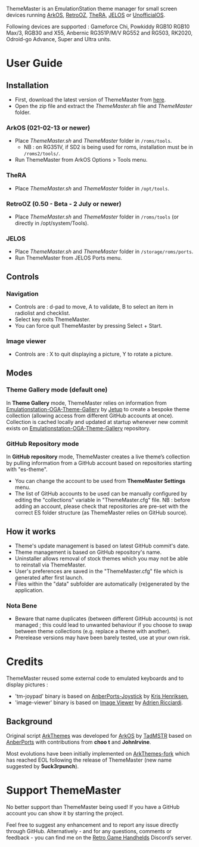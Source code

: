 ThemeMaster is an EmulationStation theme manager for small screen devices running [ArkOS](https://github.com/christianhaitian/arkos), [RetroOZ](https://github.com/southoz/RetroOZ), [TheRA](https://techtoytinker.com/theretroarena), [JELOS](https://github.com/JustEnoughLinuxOS/distribution) or [UnofficialOS](https://github.com/RetroGFX/UnofficialOS).

Following devices are supported : Gameforce Chi, Powkiddy RGB10 RGB10 Max/3, RGB30 and X55, Anbernic RG351P/M/V RG552 and RG503, RK2020, Odroid-go Advance, Super and Ultra units.

# User Guide
## Installation
- First, download the latest version of ThemeMaster from [here](https://api.github.com/repos/JohnIrvine1433/ThemeMaster/zipball).
- Open the zip file and extract the *ThemeMaster.sh* file and *ThemeMaster* folder.

### ArkOS (021-02-13 or newer)
- Place *ThemeMaster.sh* and *ThemeMaster* folder in `/roms/tools`.
   - NB : on RG351V, if SD2 is being used for roms, installation must be in `/roms2/tools/`.
- Run ThemeMaster from ArkOS Options > Tools menu.

### TheRA
- Place *ThemeMaster.sh* and *ThemeMaster* folder in `/opt/tools`.

### RetroOZ (0.50 - Beta - 2 July or newer)
- Place *ThemeMaster.sh* and *ThemeMaster* folder in `/roms/tools` (or directly in /opt/system/Tools).

### JELOS
- Place *ThemeMaster.sh* and *ThemeMaster* folder in `/storage/roms/ports`.
- Run ThemeMaster from JELOS Ports menu.

## Controls
### Navigation
- Controls are : d-pad to move, A to validate, B to select an item in radiolist and checklist.
- Select key exits ThemeMaster.
- You can force quit ThemeMaster by pressing Select + Start.

### Image viewer
- Controls are : X to quit displaying a picture, Y to rotate a picture.

## Modes
### Theme Gallery mode (default one)
In **Theme Gallery** mode, ThemeMaster relies on information from [Emulationstation-OGA-Theme-Gallery](https://github.com/Jetup13/Emulationstation-OGA-Theme-Gallery) by [Jetup](https://github.com/Jetup13) to create a bespoke theme collection (allowing access from different GitHub accounts at once).
Collection is cached locally and updated at startup whenever new commit exists on [Emulationstation-OGA-Theme-Gallery](https://github.com/Jetup13/Emulationstation-OGA-Theme-Gallery) repository.

### GitHub Repository mode
In **GitHub repository** mode, ThemeMaster creates a live theme’s collection by pulling information from a GitHub account based on repositories starting with "es-theme".
- You can change the account to be used from **ThemeMaster Settings** menu.
- The list of GitHub accounts to be used can be manually configured by editing the "collections" variable in "ThemeMaster.cfg" file. NB : before adding an account, please check that repositories are pre-set with the correct ES folder structure (as ThemeMaster relies on GitHub source).

## How it works
- Theme's update management is based on latest GitHub commit's date.
- Theme management is based on GitHub repository's name.
- Uninstaller allows removal of stock themes which you may not be able to reinstall via ThemeMaster.
- User's preferences are saved in the "ThemeMaster.cfg" file which is generated after first launch.
- Files within the "data" subfolder are automatically (re)generated by the application.

### Nota Bene
- Beware that name duplicates (between different GitHub accounts) is not managed ; this could lead to unwanted behaviour if you choose to swap between theme collections (e.g. replace a theme with another).
- Prerelease versions may have been barely tested, use at your own risk.

# Credits
ThemeMaster reused some external code to emulated keyboards and to display pictures :
- 'tm-joypad' binary is based on [AnberPorts-Joystick](https://github.com/krishenriksen/AnberPorts-Joystick) by [Kris Henriksen](https://github.com/krishenriksen),
- 'image-viewer' binary is based on [Image Viewer](https://github.com/RICCIARDI-Adrien/Image_Viewer) by [Adrien Ricciardi](https://github.com/RICCIARDI-Adrien).

## Background
Original script [ArkThemes](https://github.com/TadMSTR/ArkThemes) was developed for [ArkOS](https://github.com/christianhaitian/arkos) by [TadMSTR](https://github.com/TadMSTR) based on [AnberPorts](https://github.com/krishenriksen/AnberPorts) with contributions from **choo t** and **JohnIrvine**.

Most evolutions have been initially implemented on [ArkThemes-fork](https://github.com/JohnIrvine1433/ArkThemes-fork) which has reached EOL following the release of ThemeMaster (new name suggested by **5uck3rpunch**).

# Support ThemeMaster
No better support than ThemeMaster being used! If you have a GitHub account you can show it by starring the project.

Feel free to suggest any enhancement and to report any issue directly through GitHub. Alternatively - and for any questions, comments or feedback - you can find me on the [Retro Game Handhelds](https://discord.gg/wurh4WM) Discord’s server.

